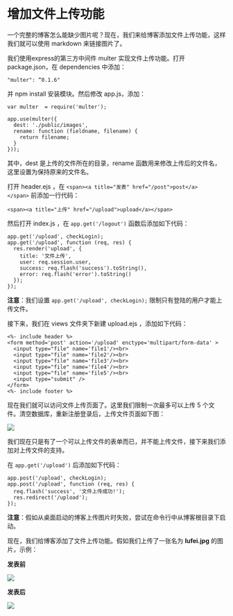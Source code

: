 # 增加文件上传功能

一个完整的博客怎么能缺少图片呢？现在，我们来给博客添加文件上传功能，这样我们就可以使用 markdown 来链接图片了。

我们使用express的第三方中间件 multer 实现文件上传功能。打开 package.json，在 dependencies 中添加：
    
    "multer": “0.1.6"
    

并 npm install 安装模块。然后修改 app.js，添加：
    
    var multer  = require('multer');
    
    app.use(multer({
      dest: './public/images',
      rename: function (fieldname, filename) {
        return filename;
      }
    }));
    

其中，dest 是上传的文件所在的目录，rename 函数用来修改上传后的文件名，这里设置为保持原来的文件名。

打开 header.ejs ，在 `<span><a title="发表" href="/post">post</a></span>` 前添加一行代码：
    
    <span><a title="上传" href="/upload">upload</a></span>
    

然后打开 index.js ，在 `app.get('/logout')` 函数后添加如下代码：
    
    app.get('/upload', checkLogin);
    app.get('/upload', function (req, res) {
      res.render('upload', {
        title: '文件上传',
        user: req.session.user,
        success: req.flash('success').toString(),
        error: req.flash('error').toString()
      });
    });
    

**注意**：我们设置 `app.get('/upload', checkLogin);` 限制只有登陆的用户才能上传文件。

接下来，我们在 views 文件夹下新建 upload.ejs ，添加如下代码：
    
    <%- include header %>
    <form method='post' action='/upload' enctype='multipart/form-data' >
      <input type="file" name='file1'/><br>
      <input type="file" name='file2'/><br>
      <input type="file" name='file3'/><br>
      <input type="file" name='file4'/><br>
      <input type="file" name='file5'/><br>
      <input type="submit" />
    </form>
    <%- include footer %>
    

现在我们就可以访问文件上传页面了。这里我们限制一次最多可以上传 5 个文件。清空数据库，重新注册登录后，上传文件页面如下图：

![](https://github.com/nswbmw/N-blog/raw/master/public/images/3.1.jpg?raw=true)

我们现在只是有了一个可以上传文件的表单而已，并不能上传文件，接下来我们添加对上传文件的支持。

在 `app.get('/upload')` 后添加如下代码：
    
    app.post('/upload', checkLogin);
    app.post('/upload', function (req, res) {
      req.flash('success', '文件上传成功!');
      res.redirect('/upload');
    });
    

**注意**：假如从桌面启动的博客上传图片时失败，尝试在命令行中从博客根目录下启动。

现在，我们给博客添加了文件上传功能。假如我们上传了一张名为 **lufei.jpg** 的图片，示例：

**发表前**

![](https://github.com/nswbmw/N-blog/raw/master/public/images/3.2.jpg?raw=true)

**发表后**

![](https://github.com/nswbmw/N-blog/raw/master/public/images/3.3.jpg?raw=true)